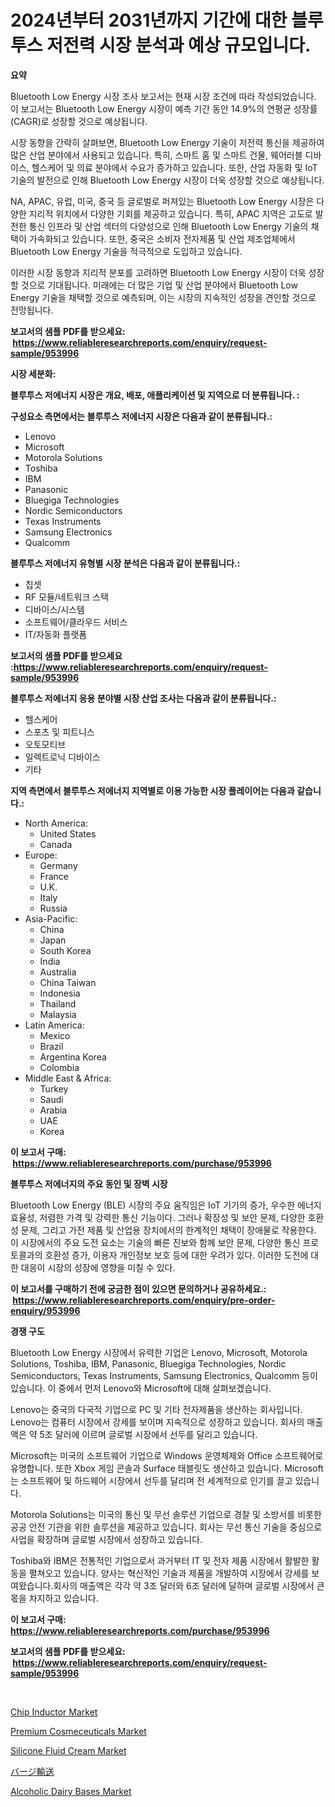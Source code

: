 <p><h1>2024년부터 2031년까지 기간에 대한 블루투스 저전력 시장 분석과 예상 규모입니다.</h1></p><p><strong>요약</strong></p>
<p><p>Bluetooth Low Energy 시장 조사 보고서는 현재 시장 조건에 따라 작성되었습니다. 이 보고서는 Bluetooth Low Energy 시장이 예측 기간 동안 14.9%의 연평균 성장률(CAGR)로 성장할 것으로 예상됩니다. </p><p>시장 동향을 간략히 살펴보면, Bluetooth Low Energy 기술이 저전력 통신을 제공하여 많은 산업 분야에서 사용되고 있습니다. 특히, 스마트 홈 및 스마트 건물, 웨어러블 디바이스, 헬스케어 및 의료 분야에서 수요가 증가하고 있습니다. 또한, 산업 자동화 및 IoT 기술의 발전으로 인해 Bluetooth Low Energy 시장이 더욱 성장할 것으로 예상됩니다.</p><p>NA, APAC, 유럽, 미국, 중국 등 글로벌로 퍼져있는 Bluetooth Low Energy 시장은 다양한 지리적 위치에서 다양한 기회를 제공하고 있습니다. 특히, APAC 지역은 고도로 발전한 통신 인프라 및 산업 섹터의 다양성으로 인해 Bluetooth Low Energy 기술의 채택이 가속화되고 있습니다. 또한, 중국은 소비자 전자제품 및 산업 제조업체에서 Bluetooth Low Energy 기술을 적극적으로 도입하고 있습니다.</p><p>이러한 시장 동향과 지리적 분포를 고려하면 Bluetooth Low Energy 시장이 더욱 성장할 것으로 기대됩니다. 미래에는 더 많은 기업 및 산업 분야에서 Bluetooth Low Energy 기술을 채택할 것으로 예측되며, 이는 시장의 지속적인 성장을 견인할 것으로 전망됩니다.</p></p>
<p><strong>보고서의 샘플 PDF를 받으세요: &nbsp;<a href="https://www.reliableresearchreports.com/enquiry/request-sample/953996">https://www.reliableresearchreports.com/enquiry/request-sample/953996</a></strong></p>
<p><strong>시장 세분화:</strong></p>
<p><strong> 블루투스 저에너지 시장은 개요, 배포, 애플리케이션 및 지역으로 더 분류됩니다. :</strong></p>
<p><strong>구성요소 측면에서는 블루투스 저에너지 시장은 다음과 같이 분류됩니다.:</strong></p>
<p><ul><li>Lenovo</li><li>Microsoft</li><li>Motorola Solutions</li><li>Toshiba</li><li>IBM</li><li>Panasonic</li><li>Bluegiga Technologies</li><li>Nordic Semiconductors</li><li>Texas Instruments</li><li>Samsung Electronics</li><li>Qualcomm</li></ul></p>
<p><strong> 블루투스 저에너지 유형별 시장 분석은 다음과 같이 분류됩니다.:</strong></p>
<p><ul><li>칩셋</li><li>RF 모듈/네트워크 스택</li><li>디바이스/시스템</li><li>소프트웨어/클라우드 서비스</li><li>IT/자동화 플랫폼</li></ul></p>
<p><strong>보고서의 샘플 PDF를 받으세요 :<a href="https://www.reliableresearchreports.com/enquiry/request-sample/953996">https://www.reliableresearchreports.com/enquiry/request-sample/953996</a></strong></p>
<p><strong> 블루투스 저에너지 응용 분야별 시장 산업 조사는 다음과 같이 분류됩니다.:</strong></p>
<p><ul><li>헬스케어</li><li>스포츠 및 피트니스</li><li>오토모티브</li><li>일렉트로닉 디바이스</li><li>기타</li></ul></p>
<p><strong>지역 측면에서 블루투스 저에너지 지역별로 이용 가능한 시장 플레이어는 다음과 같습니다.:</strong></p>
<p><ul>
    <li>
        North America:
        <ul>
            <li>United States</li>
            <li>Canada</li>
        </ul>
    </li>
    <li>
        Europe:
        <ul>
            <li>Germany</li>
            <li>France</li>
            <li>U.K.</li>
            <li>Italy</li>
            <li>Russia</li>
        </ul>
    </li>
    <li>
        Asia-Pacific:
        <ul>
            <li>China</li>
            <li>Japan</li>
            <li>South Korea</li>
            <li>India</li>
            <li>Australia</li>
            <li>China Taiwan</li>
            <li>Indonesia</li>
            <li>Thailand</li>
            <li>Malaysia</li>
        </ul>
    </li>
    <li>
        Latin America:
        <ul>
            <li>Mexico</li>
            <li>Brazil</li>
            <li>Argentina Korea</li>
            <li>Colombia</li>
        </ul>
    </li>
    <li>
        Middle East & Africa:
        <ul>
            <li>Turkey</li>
            <li>Saudi</li>
            <li>Arabia</li>
            <li>UAE</li>
            <li>Korea</li>
        </ul>
    </li>
    </ul></p>
<p><strong>이 보고서 구매: &nbsp;<a href="https://www.reliableresearchreports.com/purchase/953996">https://www.reliableresearchreports.com/purchase/953996</a></strong></p>
<p><strong>블루투스 저에너지의 주요 동인 및 장벽 시장</strong></p>
<p><p>Bluetooth Low Energy (BLE) 시장의 주요 움직임은 IoT 기기의 증가, 우수한 에너지 효율성, 저렴한 가격 및 강력한 통신 기능이다. 그러나 확장성 및 보안 문제, 다양한 호환성 문제, 그리고 가전 제품 및 산업용 장치에서의 한계적인 채택이 장애물로 작용한다. 이 시장에서의 주요 도전 요소는 기술의 빠른 진보와 함께 보안 문제, 다양한 통신 프로토콜과의 호환성 증가, 이용자 개인정보 보호 등에 대한 우려가 있다. 이러한 도전에 대한 대응이 시장의 성장에 영향을 미칠 수 있다.</p></p>
<p><strong>이 보고서를 구매하기 전에 궁금한 점이 있으면 문의하거나 공유하세요.: &nbsp;<a href="https://www.reliableresearchreports.com/enquiry/pre-order-enquiry/953996">https://www.reliableresearchreports.com/enquiry/pre-order-enquiry/953996</a></strong></p>
<p><strong>경쟁 구도</strong></p>
<p><p>Bluetooth Low Energy 시장에서 유력한 기업은 Lenovo, Microsoft, Motorola Solutions, Toshiba, IBM, Panasonic, Bluegiga Technologies, Nordic Semiconductors, Texas Instruments, Samsung Electronics, Qualcomm 등이 있습니다. 이 중에서 먼저 Lenovo와 Microsoft에 대해 살펴보겠습니다.</p><p>Lenovo는 중국의 다국적 기업으로 PC 및 기타 전자제품을 생산하는 회사입니다. Lenovo는 컴퓨터 시장에서 강세를 보이며 지속적으로 성장하고 있습니다. 회사의 매출액은 약 5조 달러에 이르며 글로벌 시장에서 선두를 달리고 있습니다.</p><p>Microsoft는 미국의 소프트웨어 기업으로 Windows 운영체제와 Office 소프트웨어로 유명합니다. 또한 Xbox 게임 콘솔과 Surface 태블릿도 생산하고 있습니다. Microsoft는 소프트웨어 및 하드웨어 시장에서 선두를 달리며 전 세계적으로 인기를 끌고 있습니다.</p><p>Motorola Solutions는 미국의 통신 및 무선 솔루션 기업으로 경찰 및 소방서를 비롯한 공공 안전 기관을 위한 솔루션을 제공하고 있습니다. 회사는 무선 통신 기술을 중심으로 사업을 확장하며 글로벌 시장에서 성장하고 있습니다.</p><p>Toshiba와 IBM은 전통적인 기업으로서 과거부터 IT 및 전자 제품 시장에서 활발한 활동을 펼쳐오고 있습니다. 양사는 혁신적인 기술과 제품을 개발하여 시장에서 강세를 보여왔습니다.회사의 매출액은 각각 약 3조 달러와 6조 달러에 달하며 글로벌 시장에서 큰 몫을 차지하고 있습니다.</p></p>
<p><strong>이 보고서 구매: &nbsp; <a href="https://www.reliableresearchreports.com/purchase/953996">https://www.reliableresearchreports.com/purchase/953996</a></strong></p>
<p><strong>보고서의 샘플 PDF를 받으세요: &nbsp;<a href="https://www.reliableresearchreports.com/enquiry/request-sample/953996">https://www.reliableresearchreports.com/enquiry/request-sample/953996</a></strong><strong></strong></p>
<p>&nbsp;</p>
<p><p><a href="https://view.publitas.com/reportprime-1/chip-inductor-market-size-evaluating-its-market-trends-growth-and-projections-2024-2031/">Chip Inductor Market</a></p><p><a href="https://skillful-vermicelli-b89.notion.site/Premium-Cosmeceuticals-Market-Research-Report-Provides-thorough-Industry-Overview-which-offers-an-I-9dfe2b758bd94f81917008e8adfeaec4">Premium Cosmeceuticals Market</a></p><p><a href="https://issuu.com/reportprime-2/docs/silicone-fluid-cream-market-size-2030.pptx">Silicone Fluid Cream Market</a></p><p><a href="https://github.com/jkjreqjscoxx7/Market-Research-Report-List-1/blob/main/7076661185086.md">バージ輸送</a></p><p><a href="https://github.com/yoshih12/Market-Research-Report-List-2/blob/main/alcoholic-dairy-bases-market.md">Alcoholic Dairy Bases Market</a></p></p>